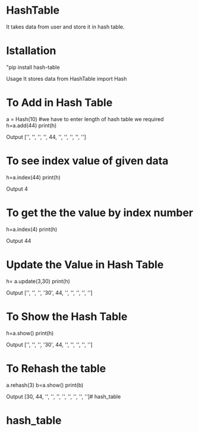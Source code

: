 # HashTable 
It takes data from user and store it in hash table.

# Istallation
"pip install hash-table

Usage
It stores data
 from HashTable import Hash
 # To Add in Hash Table
 a = Hash(10) #we have to enter length of hash table we required
 h=a.add(44)
 print(h)

Output
['', '', '', '', 44, '', '', '', '', '']

 # To see index value of given data
 h=a.index(44)
 print(h)

 Output
4

# To get the the value by index number
h=a.index(4)
 print(h)

 Output
44

# Update the Value in Hash Table
h= a.update(3,30)
print(h)

Output
['', '', '', '30', 44, '', '', '', '', '']

# To Show the Hash Table
h=a.show()
print(h)

Output
['', '', '', '30', 44, '', '', '', '', '']

# To Rehash the table
a.rehash(3)
b=a.show()
print(b)

Output
[30, 44, '', '', '', '', '', '', '', '']# hash_table
# hash_table
